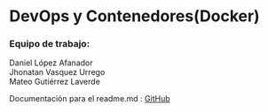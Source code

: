 # DevOps y Contenedores(Docker)

### Equipo de trabajo:

Daniel López Afanador <br>
Jhonatan Vasquez Urrego <br>
Mateo Gutiérrez Laverde <br>

Documentación para el readme.md : [GitHub](https://docs.github.com/es/get-started/writing-on-github/getting-started-with-writing-and-formatting-on-github/basic-writing-and-formatting-syntax)


